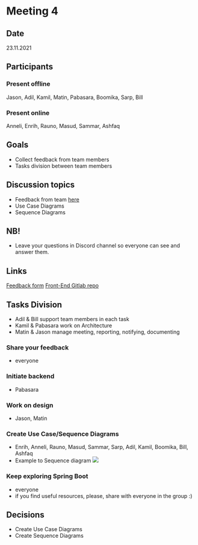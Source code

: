 # Meeting 4

## Date
23.11.2021

## Participants
### Present offline
Jason, Adil, Kamil, Matin, Pabasara, Boomika, Sarp, Bill
### Present online
Anneli, Enrih, Rauno, Masud, Sammar, Ashfaq

## Goals

- Collect feedback from team members
- Tasks division between team members

## Discussion topics

- Feedback from team [here](https://forms.gle/fS9rjUzRpRyC9xEw8)
- Use Case Diagrams
- Sequence Diagrams

## NB!

- Leave your questions in Discord channel so everyone can see and answer them.

## Links

[Feedback form](https://forms.gle/fS9rjUzRpRyC9xEw8)
[Front-End Gitlab repo](https://gitlab.cs.ut.ee/kinlong/open-bank-web)

## Tasks Division
- Adil & Bill support team members in each task
- Kamil & Pabasara work on Architecture 
- Matin & Jason manage meeting, reporting, notifying, documenting

### Share your feedback
- everyone
### Initiate backend
- Pabasara
### Work on design
- Jason, Matin
### Create Use Case/Sequence Diagrams
- Enrih, Anneli, Rauno, Masud, Sammar, Sarp, Adil, Kamil, Boomika, Bill, Ashfaq
- Example to Sequence diagram 
![](../diagrams/sequence_example/example.PNG)
### Keep exploring Spring Boot
- everyone
- if you find useful resources, please, share with everyone in the group :)

## Decisions
- Create Use Case Diagrams
- Create Sequence Diagrams
